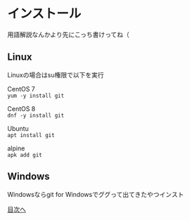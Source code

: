 # インストール
用語解説なんかより先にこっち書けってね（

## Linux
Linuxの場合はsu権限で以下を実行  

CentOS 7  
`yum -y install git`  

CentOS 8  
`dnf -y install git`  

Ubuntu  
`apt install git`  

alpine  
`apk add git`  

## Windows
Windowsならgit for Windowsでググって出てきたやつインスト  

[目次へ](../README.md)
